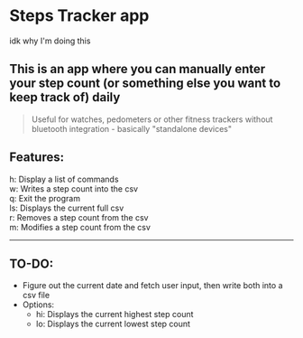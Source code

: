 # Steps Tracker app
idk why I'm doing this

## This is an app where you can manually enter your step count (or something else you want to keep track of) daily
> Useful for watches, pedometers or other fitness trackers without bluetooth integration - basically "standalone devices"

## Features:

h:  Display a list of commands  
w:  Writes a step count into the csv  
q:  Exit the program  
ls: Displays the current full csv  
r: Removes a step count from the csv  
m: Modifies a step count from the csv  

---

## TO-DO:
- Figure out the current date and fetch user input, then write both into a csv file
- Options:
    - hi: Displays the current highest step count
    - lo: Displays the current lowest step count
